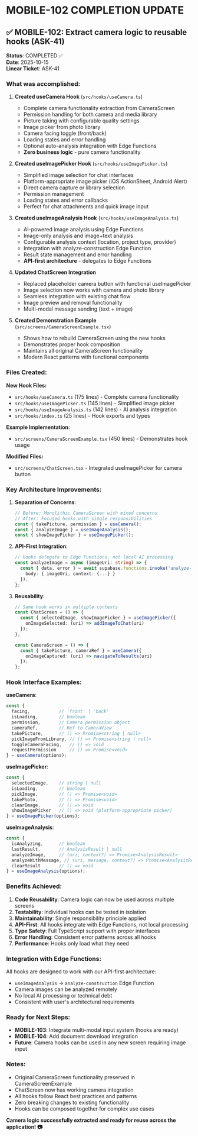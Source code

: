# MOBILE-102 COMPLETION UPDATE

## ✅ MOBILE-102: Extract camera logic to reusable hooks (ASK-41)

**Status**: COMPLETED ✅  
**Date**: 2025-10-15  
**Linear Ticket**: ASK-41

### What was accomplished:

1. **Created useCamera Hook** (`src/hooks/useCamera.ts`)
   - Complete camera functionality extraction from CameraScreen
   - Permission handling for both camera and media library
   - Picture taking with configurable quality settings
   - Image picker from photo library
   - Camera facing toggle (front/back)
   - Loading states and error handling
   - Optional auto-analysis integration with Edge Functions
   - **Zero business logic** - pure camera functionality

2. **Created useImagePicker Hook** (`src/hooks/useImagePicker.ts`)
   - Simplified image selection for chat interfaces
   - Platform-appropriate image picker (iOS ActionSheet, Android Alert)
   - Direct camera capture or library selection
   - Permission management
   - Loading states and error callbacks
   - Perfect for chat attachments and quick image input

3. **Created useImageAnalysis Hook** (`src/hooks/useImageAnalysis.ts`)
   - AI-powered image analysis using Edge Functions
   - Image-only analysis and image+text analysis
   - Configurable analysis context (location, project type, provider)
   - Integration with analyze-construction Edge Function
   - Result state management and error handling
   - **API-first architecture** - delegates to Edge Functions

4. **Updated ChatScreen Integration**
   - Replaced placeholder camera button with functional useImagePicker
   - Image selection now works with camera and photo library
   - Seamless integration with existing chat flow
   - Image preview and removal functionality
   - Multi-modal message sending (text + image)

5. **Created Demonstration Example** (`src/screens/CameraScreenExample.tsx`)
   - Shows how to rebuild CameraScreen using the new hooks
   - Demonstrates proper hook composition
   - Maintains all original CameraScreen functionality
   - Modern React patterns with functional components

### Files Created:

**New Hook Files:**
- `src/hooks/useCamera.ts` (175 lines) - Complete camera functionality
- `src/hooks/useImagePicker.ts` (145 lines) - Simplified image picker
- `src/hooks/useImageAnalysis.ts` (142 lines) - AI analysis integration
- `src/hooks/index.ts` (25 lines) - Hook exports and types

**Example Implementation:**
- `src/screens/CameraScreenExample.tsx` (450 lines) - Demonstrates hook usage

**Modified Files:**
- `src/screens/ChatScreen.tsx` - Integrated useImagePicker for camera button

### Key Architecture Improvements:

1. **Separation of Concerns**:
   ```typescript
   // Before: Monolithic CameraScreen with mixed concerns
   // After: Focused hooks with single responsibilities
   const { takePicture, permission } = useCamera();
   const { analyzeImage } = useImageAnalysis();
   const { showImagePicker } = useImagePicker();
   ```

2. **API-First Integration**:
   ```typescript
   // Hooks delegate to Edge Functions, not local AI processing
   const analyzeImage = async (imageUri: string) => {
     const { data, error } = await supabase.functions.invoke('analyze-construction', {
       body: { imageUri, context: {...} }
     });
   };
   ```

3. **Reusability**:
   ```typescript
   // Same hook works in multiple contexts
   const ChatScreen = () => {
     const { selectedImage, showImagePicker } = useImagePicker({
       onImageSelected: (uri) => addImageToChat(uri)
     });
   };
   
   const CameraScreen = () => {
     const { takePicture, cameraRef } = useCamera({
       onImageCaptured: (uri) => navigateToResults(uri)
     });
   };
   ```

### Hook Interface Examples:

**useCamera**:
```typescript
const {
  facing,           // 'front' | 'back'
  isLoading,        // boolean
  permission,       // Camera permission object
  cameraRef,        // Ref to CameraView
  takePicture,      // () => Promise<string | null>
  pickImageFromLibrary, // () => Promise<string | null>
  toggleCameraFacing,   // () => void
  requestPermission     // () => Promise<void>
} = useCamera(options);
```

**useImagePicker**:
```typescript
const {
  selectedImage,    // string | null
  isLoading,        // boolean
  pickImage,        // () => Promise<void>
  takePhoto,        // () => Promise<void>
  clearImage,       // () => void
  showImagePicker   // () => void (platform-appropriate picker)
} = useImagePicker(options);
```

**useImageAnalysis**:
```typescript
const {
  isAnalyzing,      // boolean
  lastResult,       // AnalysisResult | null
  analyzeImage,     // (uri, context?) => Promise<AnalysisResult>
  analyzeWithMessage, // (uri, message, context?) => Promise<AnalysisResult>
  clearResult       // () => void
} = useImageAnalysis(options);
```

### Benefits Achieved:

1. **Code Reusability**: Camera logic can now be used across multiple screens
2. **Testability**: Individual hooks can be tested in isolation
3. **Maintainability**: Single responsibility principle applied
4. **API-First**: All hooks integrate with Edge Functions, not local processing
5. **Type Safety**: Full TypeScript support with proper interfaces
6. **Error Handling**: Consistent error patterns across all hooks
7. **Performance**: Hooks only load what they need

### Integration with Edge Functions:

All hooks are designed to work with our API-first architecture:
- `useImageAnalysis` → `analyze-construction` Edge Function
- Camera images can be analyzed remotely
- No local AI processing or technical debt
- Consistent with user's architectural requirements

### Ready for Next Steps:

- **MOBILE-103**: Integrate multi-modal input system (hooks are ready)
- **MOBILE-104**: Add document download integration
- **Future**: Camera hooks can be used in any new screen requiring image input

### Notes:

- Original CameraScreen functionality preserved in CameraScreenExample
- ChatScreen now has working camera integration
- All hooks follow React best practices and patterns
- Zero breaking changes to existing functionality
- Hooks can be composed together for complex use cases

**Camera logic successfully extracted and ready for reuse across the application! 📷**